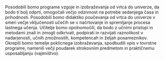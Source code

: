 Posodobili bomo programe vzgoje in izobraževanja od vrtca do univerze, da bodo ti bolj odprti, omogočali večjo odzivnost na potrebe sedanjega časa in prihodnosti. Posodobili bomo didaktiko poučevanja od vrtca do univerze v smeri večje vključenosti učečih se v načrtovanje in spremljanje procesa lastnega učenja.
Učitelje bomo opolnomočili, da bodo z učnimi pristopi in metodami znali in zmogli odkrivati, podpirati in razvijati raznolikost v nadarjenosti, učnih zmožnostih, kompetencah in željah posameznikov.
Okrepili bomo temelje poklicnega izobraževanja, spodbudili vpis v tovrstne programe, namenili večji poudarek strokovnim predmetom in praktičnemu usposabljanju (vajeništvo).
